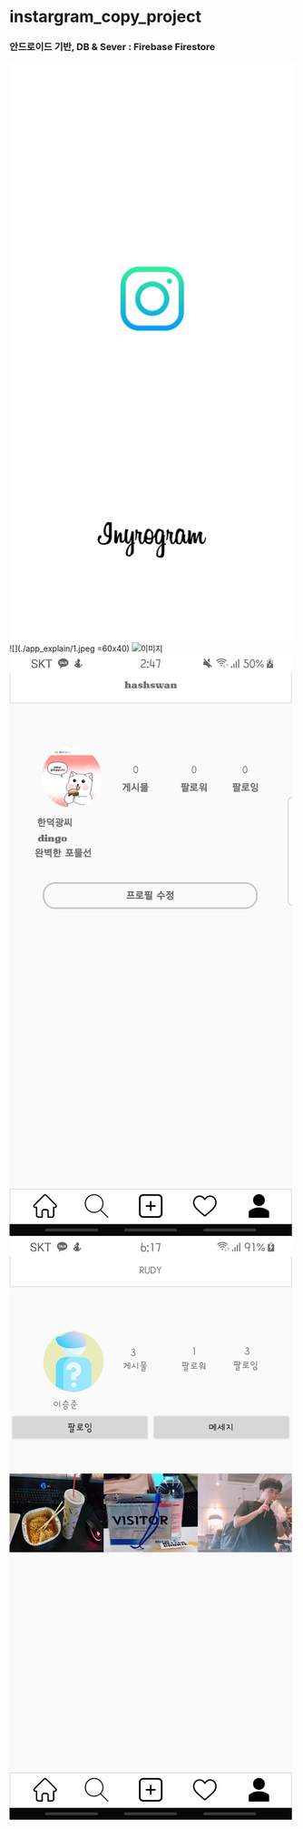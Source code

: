# instargram_copy_project
### 안드로이드 기반, DB & Sever : Firebase Firestore



![이미지](./app_explain/1.jpeg)
![](./app_explain/1.jpeg =60x40)
![이미지](./app_explain/2.jpeg)
![이미지](./app_explain/3.jpeg)
![이미지](./app_explain/4.jpeg)
